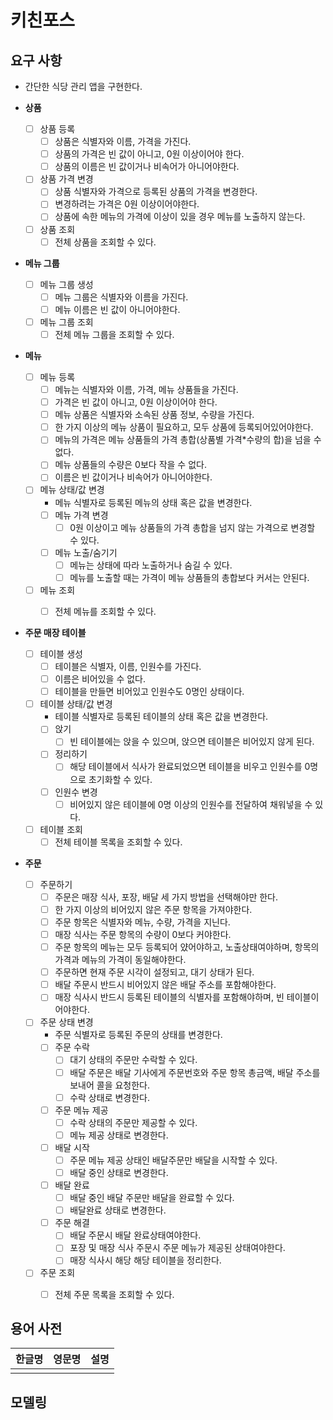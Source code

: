 # 키친포스

## 요구 사항

- 간단한 식당 관리 앱을 구현한다.

- **상품**
    - [ ] 상품 등록
        - [ ] 상품은 식별자와 이름, 가격을 가진다.
        - [ ] 상품의 가격은 빈 값이 아니고, 0원 이상이어야 한다.
        - [ ] 상품의 이름은 빈 값이거나 비속어가 아니어야한다.
    - [ ] 상품 가격 변경
        - [ ] 상품 식별자와 가격으로 등록된 상품의 가격을 변경한다. 
        - [ ] 변경하려는 가격은 0원 이상이어야한다.
        - [ ] 상품에 속한 메뉴의 가격에 이상이 있을 경우 메뉴를 노출하지 않는다.
    - [ ] 상품 조회
        - [ ] 전체 상품을 조회할 수 있다.

- **메뉴 그룹**
    - [ ] 메뉴 그룹 생성
        - [ ] 메뉴 그룹은 식별자와 이름을 가진다.
        - [ ] 메뉴 이름은 빈 값이 아니어야한다.
    - [ ] 메뉴 그룹 조회
        - [ ] 전체 메뉴 그룹을 조회할 수 있다.

- **메뉴**
    - [ ] 메뉴 등록
        - [ ] 메뉴는 식별자와 이름, 가격, 메뉴 상품들을 가진다.
        - [ ] 가격은 빈 값이 아니고, 0원 이상이어야 한다.
        - [ ] 메뉴 상품은 식별자와 소속된 상품 정보, 수량을 가진다.
        - [ ] 한 가지 이상의 메뉴 상품이 필요하고, 모두 상품에 등록되어있어야한다.
        - [ ] 메뉴의 가격은 메뉴 상품들의 가격 총합(상품별 가격*수량의 합)을 넘을 수 없다.
        - [ ] 메뉴 상품들의 수량은 0보다 작을 수 없다.
        - [ ] 이름은 빈 값이거나 비속어가 아니어야한다.
    - [ ] 메뉴 상태/값 변경
        - 메뉴 식별자로 등록된 메뉴의 상태 혹은 값을 변경한다.
        - [ ] 메뉴 가격 변경
          - [ ] 0원 이상이고 메뉴 상품들의 가격 총합을 넘지 않는 가격으로 변경할 수 있다.
        - [ ] 메뉴 노출/숨기기
            - [ ] 메뉴는 상태에 따라 노출하거나 숨길 수 있다.
            - [ ] 메뉴를 노출할 때는 가격이 메뉴 상품들의 총합보다 커서는 안된다.
    - [ ] 메뉴 조회
        - [ ] 전체 메뉴를 조회할 수 있다.


- **주문 매장 테이블**
    - [ ] 테이블 생성
        - [ ] 테이블은 식별자, 이름, 인원수를 가진다.
        - [ ] 이름은 비어있을 수 없다.
        - [ ] 테이블을 만들면 비어있고 인원수도 0명인 상태이다.
    - [ ] 테이블 상태/값 변경
        - 테이블 식별자로 등록된 테이블의 상태 혹은 값을 변경한다.      
        - [ ] 앉기
            - [ ] 빈 테이블에는 앉을 수 있으며, 앉으면 테이블은 비어있지 않게 된다.
        - [ ] 정리하기
            - [ ] 해당 테이블에서 식사가 완료되었으면 테이블을 비우고 인원수를 0명으로 초기화할 수 있다.
        - [ ] 인원수 변경
            - [ ] 비어있지 않은 테이블에 0명 이상의 인원수를 전달하여 채워넣을 수 있다.
    - [ ] 테이블 조회
        - [ ] 전체 테이블 목록을 조회할 수 있다.

- **주문**
    - [ ] 주문하기
        - [ ] 주문은 매장 식사, 포장, 배달 세 가지 방법을 선택해야만 한다.
        - [ ] 한 가지 이상의 비어있지 않은 주문 항목을 가져야한다.
        - [ ] 주문 항목은 식별자와 메뉴, 수량, 가격을 지닌다.
        - [ ] 매장 식사는 주문 항목의 수량이 0보다 커야한다.
        - [ ] 주문 항목의 메뉴는 모두 등록되어 얐어야하고, 노출상태여야하며, 항목의 가격과 메뉴의 가격이 동일해야한다.
        - [ ] 주문하면 현재 주문 시각이 설정되고, 대기 상태가 된다.
        - [ ] 배달 주문시 반드시 비어있지 않은 배달 주소를 포함해야한다.
        - [ ] 매장 식사시 반드시 등록된 테이블의 식별자를 포함해야하며, 빈 테이블이어야한다.
    - [ ] 주문 상태 변경
        - 주문 식별자로 등록된 주문의 상태를 변경한다.
        - [ ] 주문 수락
            - [ ] 대기 상태의 주문만 수락할 수 있다.
            - [ ] 배달 주문은 배달 기사에게 주문번호와 주문 항목 총금액, 배달 주소를 보내어 콜을 요청한다.
            - [ ] 수락 상태로 변경한다.
        - [ ] 주문 메뉴 제공
            - [ ] 수락 상태의 주문만 제공할 수 있다.
            - [ ] 메뉴 제공 상태로 변경한다.
        - [ ] 배달 시작
            - [ ] 주문 메뉴 제공 상태인 배달주문만 배달을 시작할 수 있다.
            - [ ] 배달 중인 상태로 변경한다.
        - [ ] 배달 완료
            - [ ] 배달 중인 배달 주문만 배달을 완료할 수 있다.
            - [ ] 배달완료 상태로 변경한다.
        - [ ] 주문 해결
            - [ ] 배달 주문시 배달 완료상태여야한다.
            - [ ] 포장 및 매장 식사 주문시 주문 메뉴가 제공된 상태여야한다.
            - [ ] 매장 식사시 해당 해당 테이블을 정리한다.
    - [ ] 주문 조회
        - [ ] 전체 주문 목록을 조회할 수 있다.

    
## 용어 사전

| 한글명 | 영문명 | 설명 |
| --- | --- | --- |
|  |  |  |

## 모델링
